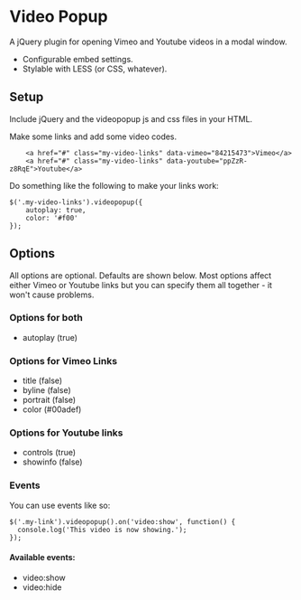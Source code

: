 # Video Popup #

A jQuery plugin for opening Vimeo and Youtube videos in a modal window.

 * Configurable embed settings.
 * Stylable with LESS (or CSS, whatever).


## Setup ##

Include jQuery and the videopopup js and css files in your HTML.

Make some links and add some video codes.

		<a href="#" class="my-video-links" data-vimeo="84215473">Vimeo</a>
		<a href="#" class="my-video-links" data-youtube="ppZzR-z8RqE">Youtube</a>

Do something like the following to make your links work:

    $('.my-video-links').videopopup({
		autoplay: true,
		color: '#f00'
	});


## Options ##

All options are optional. Defaults are shown below. Most options affect either Vimeo or Youtube links but you can specify them all together - it won't cause problems.

### Options for both ###

* autoplay (true)

### Options for Vimeo Links ###

* title (false)
* byline (false)
* portrait (false)
* color (#00adef)

### Options for Youtube links ###

* controls (true)
* showinfo (false)

### Events ###

You can use events like so:

    $('.my-link').videopopup().on('video:show', function() {
      console.log('This video is now showing.');
    });

#### Available events: ####

* video:show
* video:hide

